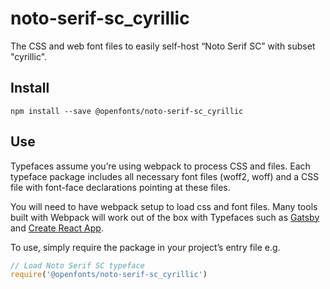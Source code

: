 
# noto-serif-sc_cyrillic

The CSS and web font files to easily self-host “Noto Serif SC” with subset "cyrillic".

## Install

`npm install --save @openfonts/noto-serif-sc_cyrillic`

## Use

Typefaces assume you’re using webpack to process CSS and files. Each typeface
package includes all necessary font files (woff2, woff) and a CSS file with
font-face declarations pointing at these files.

You will need to have webpack setup to load css and font files. Many tools built
with Webpack will work out of the box with Typefaces such as [Gatsby](https://github.com/gatsbyjs/gatsby)
and [Create React App](https://github.com/facebookincubator/create-react-app).

To use, simply require the package in your project’s entry file e.g.

```javascript
// Load Noto Serif SC typeface
require('@openfonts/noto-serif-sc_cyrillic')
```
